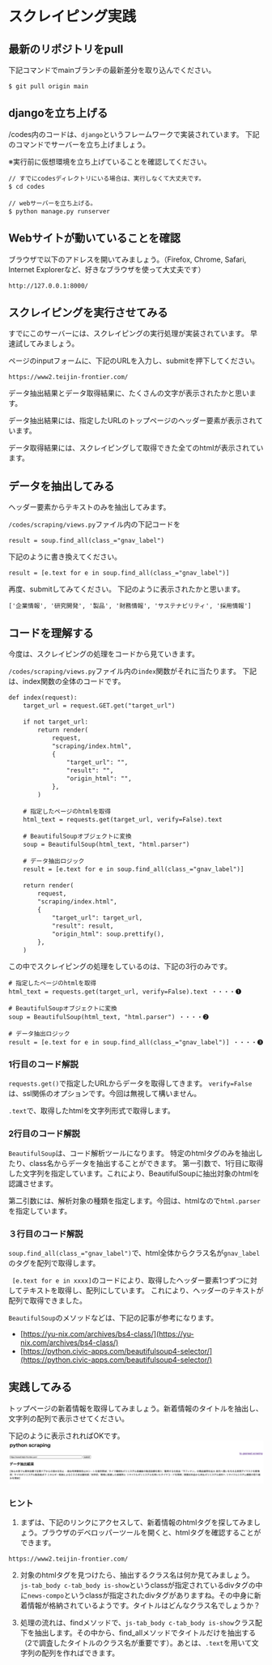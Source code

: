# スクレイピング実践
## 最新のリポジトリをpull
下記コマンドでmainブランチの最新差分を取り込んでください。
```
$ git pull origin main
```

## djangoを立ち上げる

/codes内のコードは、`django`というフレームワークで実装されています。
下記のコマンドでサーバーを立ち上げましょう。

※実行前に仮想環境を立ち上げていることを確認してください。
```
// すでにcodesディレクトリにいる場合は、実行しなくて大丈夫です。
$ cd codes

// webサーバーを立ち上げる。
$ python manage.py runserver
```

## Webサイトが動いていることを確認
ブラウザで以下のアドレスを開いてみましょう。（Firefox, Chrome, Safari, Internet Explorerなど、好きなブラウザを使って大丈夫です）

```
http://127.0.0.1:8000/
```

## スクレイピングを実行させてみる
すでにこのサーバーには、スクレイピングの実行処理が実装されています。
早速試してみましょう。

ページのinputフォームに、下記のURLを入力し、submitを押下してください。

```
https://www2.teijin-frontier.com/
```

データ抽出結果とデータ取得結果に、たくさんの文字が表示されたかと思います。

データ抽出結果には、指定したURLのトップページのヘッダー要素が表示されています。

データ取得結果には、スクレイピングして取得できた全てのhtmlが表示されています。

## データを抽出してみる
ヘッダー要素からテキストのみを抽出してみます。

`/codes/scraping/views.py`ファイル内の下記コードを
```
result = soup.find_all(class_="gnav_label")
```

下記のように書き換えてください。
```
result = [e.text for e in soup.find_all(class_="gnav_label")]
```

再度、submitしてみてください。
下記のように表示されたかと思います。
```
['企業情報', '研究開発', '製品', '財務情報', 'サステナビリティ', '採用情報']
```

## コードを理解する
今度は、スクレイピングの処理をコードから見ていきます。

`/codes/scraping/views.py`ファイル内の`index`関数がそれに当たります。
下記は、index関数の全体のコードです。
```
def index(request):
    target_url = request.GET.get("target_url")

    if not target_url:
        return render(
            request,
            "scraping/index.html",
            {
                "target_url": "",
                "result": "",
                "origin_html": "",
            },
        )

    # 指定したページのhtmlを取得
    html_text = requests.get(target_url, verify=False).text

    # BeautifulSoupオブジェクトに変換
    soup = BeautifulSoup(html_text, "html.parser")

    # データ抽出ロジック
    result = [e.text for e in soup.find_all(class_="gnav_label")]

    return render(
        request,
        "scraping/index.html",
        {
            "target_url": target_url,
            "result": result,
            "origin_html": soup.prettify(),
        },
    )
```

この中でスクレイピングの処理をしているのは、下記の3行のみです。

```
# 指定したページのhtmlを取得
html_text = requests.get(target_url, verify=False).text ・・・・❶

# BeautifulSoupオブジェクトに変換
soup = BeautifulSoup(html_text, "html.parser") ・・・・❷

# データ抽出ロジック
result = [e.text for e in soup.find_all(class_="gnav_label")] ・・・・❸
```

### 1行目のコード解説

`requests.get()`で指定したURLからデータを取得してきます。
`verify=False`は、ssl関係のオプションです。今回は無視して構いません。

`.text`で、取得したhtmlを文字列形式で取得します。

### 2行目のコード解説

`BeautifulSoup`は、コード解析ツールになります。
特定のhtmlタグのみを抽出したり、class名からデータを抽出することができます。
第一引数で、1行目に取得した文字列を指定しています。これにより、BeautifulSoupに抽出対象のhtmlを認識させます。

第二引数には、解析対象の種類を指定します。今回は、htmlなので`html.parser`を指定しています。

### ３行目のコード解説

`soup.find_all(class_="gnav_label")`で、html全体からクラス名が`gnav_label`のタグを配列で取得します。

` [e.text for e in xxxx]`のコードにより、取得したヘッダー要素1つずつに対してテキストを取得し、配列にしています。
これにより、ヘッダーのテキストが配列で取得できました。

`BeautifulSoup`のメソッドなどは、下記の記事が参考になります。
- [https://yu-nix.com/archives/bs4-class/](https://yu-nix.com/archives/bs4-class/)
- [https://python.civic-apps.com/beautifulsoup4-selector/](https://python.civic-apps.com/beautifulsoup4-selector/)


## 実践してみる

トップページの新着情報を取得してみましょう。新着情報のタイトルを抽出し、文字列の配列で表示させてください。

下記のように表示されればOKです。
![titles](https://github.com/ymdd1/python_scraping_session/blob/main/docs/images/titles.png?raw=true) 

### ヒント
1. まずは、下記のリンクにアクセスして、新着情報のhtmlタグを探してみましょう。ブラウザのデベロッパーツールを開くと、htmlタグを確認することができます。
```
https://www2.teijin-frontier.com/
```

2. 対象のhtmlタグを見つけたら、抽出するクラス名は何か見てみましょう。`js-tab_body c-tab_body is-show`というclassが指定されているdivタグの中に`news-compo`というclassが指定されたdivタグがありますね。その中身に新着情報が格納されているようです。タイトルはどんなクラス名でしょうか？

3. 処理の流れは、findメソッドで、`js-tab_body c-tab_body is-show`クラス配下を抽出します。その中から、find_allメソッドでタイトルだけを抽出する（2で調査したタイトルのクラス名が重要です）。あとは、`.text`を用いて文字列の配列を作ればできます。




